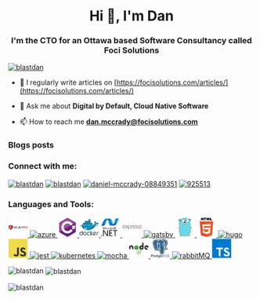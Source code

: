 <h1 align="center">Hi 👋, I'm Dan</h1>
<h3 align="center">I'm the CTO for an Ottawa based Software Consultancy called Foci Solutions</h3>

<p align="left"> <a href="https://twitter.com/blastdan" target="blank"><img src="https://img.shields.io/twitter/follow/blastdan?logo=twitter&style=for-the-badge" alt="blastdan" /></a> </p>

- 📝 I regularly write articles on [https://focisolutions.com/articles/](https://focisolutions.com/articles/)

- 💬 Ask me about **Digital by Default, Cloud Native Software**

- 📫 How to reach me **dan.mccrady@focisolutions.com**

### Blogs posts
<!-- BLOG-POST-LIST:START -->
<!-- BLOG-POST-LIST:END -->

<h3 align="left">Connect with me:</h3>
<p align="left">
<a href="https://dev.to/blastdan" target="blank"><img align="center" src="https://cdn.jsdelivr.net/npm/simple-icons@3.0.1/icons/dev-dot-to.svg" alt="blastdan" height="30" width="40" /></a>
<a href="https://twitter.com/blastdan" target="blank"><img align="center" src="https://cdn.jsdelivr.net/npm/simple-icons@3.0.1/icons/twitter.svg" alt="blastdan" height="30" width="40" /></a>
<a href="https://linkedin.com/in/daniel-mccrady-08849351" target="blank"><img align="center" src="https://cdn.jsdelivr.net/npm/simple-icons@3.0.1/icons/linkedin.svg" alt="daniel-mccrady-08849351" height="30" width="40" /></a>
<a href="https://stackoverflow.com/users/925513" target="blank"><img align="center" src="https://cdn.jsdelivr.net/npm/simple-icons@3.0.1/icons/stackoverflow.svg" alt="925513" height="30" width="40" /></a>
</p>

<h3 align="left">Languages and Tools:</h3>
<p align="left"> <a href="https://angular.io" target="_blank"> <img src="https://raw.githubusercontent.com/devicons/devicon/master/icons/angularjs/angularjs-original-wordmark.svg" alt="angularjs" width="40" height="40"/> </a> <a href="https://azure.microsoft.com/en-in/" target="_blank"> <img src="https://www.vectorlogo.zone/logos/microsoft_azure/microsoft_azure-icon.svg" alt="azure" width="40" height="40"/> </a> <a href="https://www.w3schools.com/cs/" target="_blank"> <img src="https://raw.githubusercontent.com/devicons/devicon/master/icons/csharp/csharp-original.svg" alt="csharp" width="40" height="40"/> </a> <a href="https://www.docker.com/" target="_blank"> <img src="https://raw.githubusercontent.com/devicons/devicon/master/icons/docker/docker-original-wordmark.svg" alt="docker" width="40" height="40"/> </a> <a href="https://dotnet.microsoft.com/" target="_blank"> <img src="https://raw.githubusercontent.com/devicons/devicon/master/icons/dot-net/dot-net-original-wordmark.svg" alt="dotnet" width="40" height="40"/> </a> <a href="https://expressjs.com" target="_blank"> <img src="https://raw.githubusercontent.com/devicons/devicon/master/icons/express/express-original-wordmark.svg" alt="express" width="40" height="40"/> </a> <a href="https://www.gatsbyjs.com/" target="_blank"> <img src="https://www.vectorlogo.zone/logos/gatsbyjs/gatsbyjs-icon.svg" alt="gatsby" width="40" height="40"/> </a> <a href="https://golang.org" target="_blank"> <img src="https://raw.githubusercontent.com/devicons/devicon/master/icons/go/go-original.svg" alt="go" width="40" height="40"/> </a> <a href="https://www.w3.org/html/" target="_blank"> <img src="https://raw.githubusercontent.com/devicons/devicon/master/icons/html5/html5-original-wordmark.svg" alt="html5" width="40" height="40"/> </a> <a href="https://gohugo.io/" target="_blank"> <img src="https://api.iconify.design/logos-hugo.svg" alt="hugo" width="40" height="40"/> </a> <a href="https://developer.mozilla.org/en-US/docs/Web/JavaScript" target="_blank"> <img src="https://raw.githubusercontent.com/devicons/devicon/master/icons/javascript/javascript-original.svg" alt="javascript" width="40" height="40"/> </a> <a href="https://jestjs.io" target="_blank"> <img src="https://www.vectorlogo.zone/logos/jestjsio/jestjsio-icon.svg" alt="jest" width="40" height="40"/> </a> <a href="https://kubernetes.io" target="_blank"> <img src="https://www.vectorlogo.zone/logos/kubernetes/kubernetes-icon.svg" alt="kubernetes" width="40" height="40"/> </a> <a href="https://mochajs.org" target="_blank"> <img src="https://www.vectorlogo.zone/logos/mochajs/mochajs-icon.svg" alt="mocha" width="40" height="40"/> </a> <a href="https://nodejs.org" target="_blank"> <img src="https://raw.githubusercontent.com/devicons/devicon/master/icons/nodejs/nodejs-original-wordmark.svg" alt="nodejs" width="40" height="40"/> </a> <a href="https://www.postgresql.org" target="_blank"> <img src="https://raw.githubusercontent.com/devicons/devicon/master/icons/postgresql/postgresql-original-wordmark.svg" alt="postgresql" width="40" height="40"/> </a> <a href="https://www.rabbitmq.com" target="_blank"> <img src="https://www.vectorlogo.zone/logos/rabbitmq/rabbitmq-icon.svg" alt="rabbitMQ" width="40" height="40"/> </a> <a href="https://www.typescriptlang.org/" target="_blank"> <img src="https://raw.githubusercontent.com/devicons/devicon/master/icons/typescript/typescript-original.svg" alt="typescript" width="40" height="40"/> </a> </p>

<p><img align="left" src="https://github-readme-stats.vercel.app/api/top-langs?username=blastdan&show_icons=true&locale=en&layout=compact" alt="blastdan" /></p>

<p>&nbsp;<img align="center" src="https://github-readme-stats.vercel.app/api?username=blastdan&show_icons=true&locale=en" alt="blastdan" /></p>

<p><img align="center" src="https://github-readme-streak-stats.herokuapp.com/?user=blastdan&" alt="blastdan" /></p>
